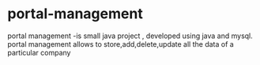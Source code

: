 # portal-management
portal management -is small java project , developed using java and mysql. portal management allows to store,add,delete,update all the data of a particular company
